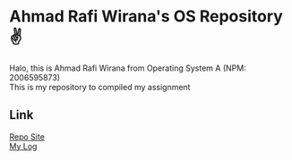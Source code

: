 # Ahmad Rafi Wirana's OS Repository ✌️
Halo, this is Ahmad Rafi Wirana from Operating System A (NPM: 2006595873) \
This is my repository to compiled my assignment

## Link
[Repo Site](https://ahmadrafidev.github.io/os212/) \
[My Log](https://ahmadrafidev.github.io/os212/TXT/mylog.txt)
